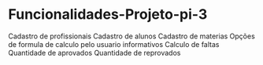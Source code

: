 # Funcionalidades-Projeto-pi-3

Cadastro de profissionais
Cadastro de alunos
Cadastro de materias
Opções de formula de calculo pelo usuario
informativos
Calculo de faltas
Quantidade de aprovados
Quantidade de reprovados
